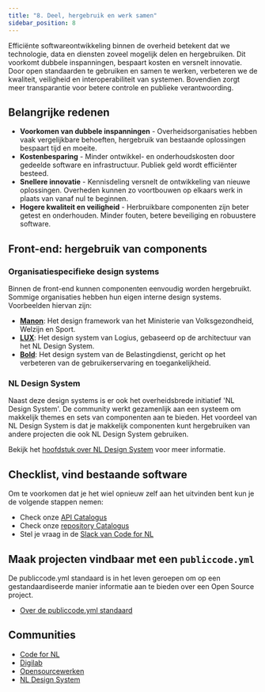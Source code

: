```yaml
---
title: "8. Deel, hergebruik en werk samen"
sidebar_position: 8
---
```


Efficiënte softwareontwikkeling binnen de overheid betekent dat we technologie, data en diensten zoveel mogelijk delen en hergebruiken. Dit voorkomt dubbele inspanningen, bespaart kosten en versnelt innovatie. Door open standaarden te gebruiken en samen te werken, verbeteren we de kwaliteit, veiligheid en interoperabiliteit van systemen. Bovendien zorgt meer transparantie voor betere controle en publieke verantwoording.  

## Belangrijke redenen

- **Voorkomen van dubbele inspanningen** - Overheidsorganisaties hebben vaak vergelijkbare behoeften, hergebruik van bestaande oplossingen bespaart tijd en moeite.  
- **Kostenbesparing** - Minder ontwikkel- en onderhoudskosten door gedeelde software en infrastructuur. Publiek geld wordt efficiënter besteed.  
- **Snellere innovatie** - Kennisdeling versnelt de ontwikkeling van nieuwe oplossingen. Overheden kunnen zo voortbouwen op elkaars werk in plaats van vanaf nul te beginnen.  
- **Hogere kwaliteit en veiligheid**  - Herbruikbare componenten zijn beter getest en onderhouden. Minder fouten, betere beveiliging en robuustere software.  

## Front-end: hergebruik van components

### Organisatiespecifieke design systems
Binnen de front-end kunnen componenten eenvoudig worden hergebruikt. Sommige organisaties hebben hun eigen interne design systems. Voorbeelden hiervan zijn:

- **[Manon](https://github.com/minvws/nl-rdo-manon)**: Het design framework van het Ministerie van Volksgezondheid, Welzijn en Sport.
- **[LUX](https://github.com/nl-design-system/lux)**: Het design system van Logius, gebaseerd op de architectuur van het NL Design System.
- **[Bold](https://www.gebruikercentraal.nl/agenda/design-system-bold-samenwerken-aan-een-betere-gebruikerservaring-belastingdienst/)**: Het design system van de Belastingdienst, gericht op het verbeteren van de gebruikerservaring en toegankelijkheid.

### NL Design System
Naast deze design systems is er ook het overheidsbrede initiatief 'NL Design System'. De community werkt gezamenlijk aan een systeem om makkelijk themes en sets van componenten aan te bieden. Het voordeel van NL Design System is dat je makkelijk componenten kunt hergebruiken van andere projecten die ook NL Design System gebruiken.

Bekijk het [hoofdstuk over NL Design System](/kennisbank/frontend/nl-design-system/) voor meer informatie.

## Checklist, vind bestaande software

Om te voorkomen dat je het wiel opnieuw zelf aan het uitvinden bent kun je de volgende stappen nemen:

- Check onze [API Catalogus](https://apis.developer.overheid.nl/)
- Check onze [repository Catalogus](https://oss.developer.overheid.nl/repositories)
- Stel je vraag in de [Slack van Code for NL](https://codefornl.slack.com/archives/C68APRNNP)

## Maak projecten vindbaar met een `publiccode.yml`

De publiccode.yml standaard is in het leven geroepen om op een gestandaardiseerde manier informatie aan te bieden over een Open Source project. 

- [Over de publiccode.yml standaard](/kennisbank/open-source/standaarden/publiccode-yml)

## Communities

- [Code for NL](/communities/code-for-nl)
- [Digilab](/communities/digilab)
- [Opensourcewerken](/communities/open-source-werken)
- [NL Design System](/communities/nl-design-system)